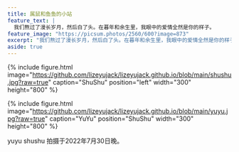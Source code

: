 ```yaml
---
title: 属鼠和鱼鱼的小站
feature_text: |
  我们熬过了漫长岁月，然后白了头。在暮年和余生里，我眼中的爱情全然是你的样子。
feature_image: "https://picsum.photos/2560/600?image=873"
excerpt: "我们熬过了漫长岁月，然后白了头。在暮年和余生里，我眼中的爱情全然是你的样子。"
aside: true
---
```


{% include figure.html image="https://github.com/lizeyujack/lizeyujack.github.io/blob/main/shushu.jpg?raw=true" caption="ShuShu" position="left" width="300" height="800" %}

{% include figure.html image="https://github.com/lizeyujack/lizeyujack.github.io/blob/main/yuyu.jpg?raw=true" caption="YuYu" position="ShuShu" width="300" height="800" %}
 
yuyu shushu 拍摄于2022年7月30日晚。
